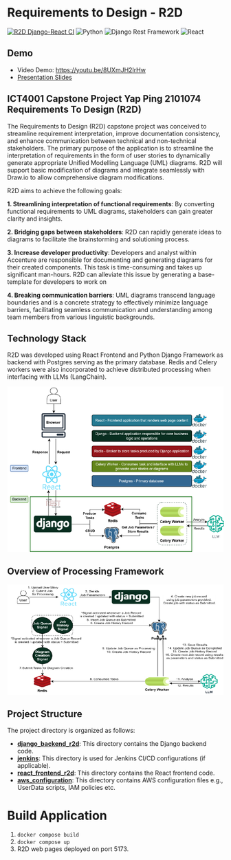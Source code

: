 # Requirements to Design - R2D 
[![R2D Django-React CI](https://github.com/Yapping72/R2D/actions/workflows/r2d-django-react-ci.yml/badge.svg?branch=main)](https://github.com/Yapping72/R2D/actions/workflows/r2d-django-react-ci.yml)
![Python](https://img.shields.io/badge/Python-3.11%2B-blue)
![Django Rest Framework](https://img.shields.io/badge/Django%20Rest%20Framework-3.14%2B-green)
![React](https://img.shields.io/badge/React-18.2.0%2B-blue)

## Demo
* Video Demo: https://youtu.be/8UXmJH2IrHw
* [Presentation Slides](documentation/presentation_slides.pdf)

## **ICT4001 Capstone Project Yap Ping 2101074 Requirements To Design (R2D)** 

The Requirements to Design (R2D) capstone project was conceived to streamline requirement interpretation, improve documentation consistency, and enhance communication between technical and non-technical stakeholders. The primary purpose of the application is to streamline the interpretation of requirements in the form of user stories to dynamically generate appropriate Unified Modelling Language (UML) diagrams. R2D will support basic modification of diagrams and integrate seamlessly with Draw.io to allow comprehensive diagram modifications.

R2D aims to achieve the following goals:

**1. Streamlining interpretation of functional requirements**: By converting functional requirements to UML diagrams, stakeholders can gain greater clarity and insights.

**2. Bridging gaps between stakeholders**: R2D can rapidly generate ideas to diagrams to facilitate the brainstorming and solutioning process.

**3. Increase developer productivity**: Developers and analyst within Accenture are responsible for documenting and generating diagrams for their created components. This task is time-consuming and takes up significant man-hours. R2D can alleviate this issue by generating a base-template for developers to work on

**4. Breaking communication barriers**: UML diagrams transcend language boundaries and is a concrete strategy to effectively minimize language barriers, facilitating seamless communication and understanding among team members from various linguistic backgrounds.

## Technology Stack
R2D was developed using React Frontend and Python Django Framework as backend with Postgres serving as the primary database. Redis and Celery workers were also incorporated to achieve distributed processing when interfacing with LLMs (LangChain).

![Stack](https://raw.githubusercontent.com/Yapping72/R2D/main/documentation/stack.png)

## Overview of Processing Framework

![Stack](https://raw.githubusercontent.com/Yapping72/R2D/main/documentation/overview.png)

## Project Structure
The project directory is organized as follows:
* [**django_backend_r2d**](django_backend_r2d): This directory contains the Django backend code.
* [**jenkins**](jenkins): This directory is used for Jenkins CI/CD configurations (if applicable).
* [**react_frontend_r2d**](react_frontend_r2d): This directory contains the React frontend code.
* [**aws_configuration**](aws_configuration): This directory contains AWS configuration files e.g., UserData scripts, IAM policies etc.


# Build Application
1. ```` docker compose build ````
2. ```` docker compose up ````
3. R2D web pages deployed on port 5173.
